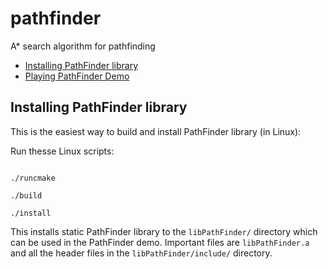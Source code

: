 # pathfinder
A* search algorithm for pathfinding

* <a href="#installing-pathfinder-library">Installing PathFinder library</a>
* <a href="https://github.com/valtteripyyhtia/pathfinder/tree/master/pathfinder-demo">Playing PathFinder Demo</a>

## Installing PathFinder library

This is the easiest way to build and install PathFinder library (in Linux):

Run thesse Linux scripts:

<code>
./runcmake
</code>

<code>
./build
</code>

<code>
./install
</code>

This installs static PathFinder library to the <code>libPathFinder/</code> directory which can be used in the PathFinder demo. Important files are <code>libPathFinder.a</code> and all the header files in the <code>libPathFinder/include/</code> directory.
